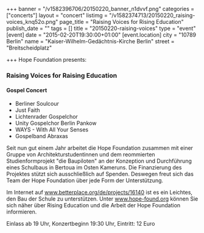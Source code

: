 +++
banner = "/v1582396706/20150220_banner_n1dvvf.png"
categories = ["concerts"]
layout = "concert"
listimg = "/v1582374713/20150220_raising-voices_knq52o.png"
page_title = "Raising Voices for Rising Education"
publish_date = ""
tags = []
title = "20150220-raising-voices"
type = "event"
[event]
date = "2015-02-20T19:30:00+01:00"
[event.location]
city = "10789 Berlin"
name = "Kaiser-Wilhelm-Gedächtnis-Kirche Berlin"
street = "Breitscheidplatz"

+++
Hope Foundation presents: 

### Raising Voices for Raising Education

#### Gospel Concert

* Berliner Soulcour
* Just Faith
* Lichtenrader Gospelchor
* Unity Gospelchor Berlin Pankow
* WAYS - With All Your Senses
* Gospelband Abraxas

Seit nun gut einem Jahr arbeitet die Hope Foundation zusammen mit einer Gruppe von Architekturstudentinnen und dem reommierten Studienformprojekt "die Baupiloten" an der Konzeption und Durchführung eines Schulbaus in Bertoua im Osten Kameruns. Die Finanzierung des Projektes stützt sich ausschließlich auf Spenden. Deswegen freut sich das Team der Hope Foundation über jede Form der Unterstützung.

Im Internet auf www.betterplace.org/de/projects/16140 ist es ein Leichtes, den Bau der Schule zu unterstützen. Unter www.hope-found.org können Sie sich näher über Rising Education und die Arbeit der Hope Foundation informieren.

Einlass ab 19 Uhr, Konzertbeginn 19:30 Uhr, Eintritt: 12 Euro